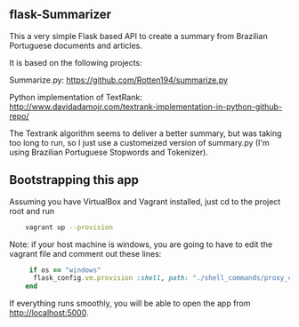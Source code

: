 flask-Summarizer
---------------------------------------------------

This a very simple Flask based API to create a summary from Brazilian Portuguese documents and articles.

It is based on the following projects:

Summarize.py:
https://github.com/Rotten194/summarize.py

Python implementation of TextRank:
http://www.davidadamojr.com/textrank-implementation-in-python-github-repo/

The Textrank algorithm seems to deliver a better summary, but was taking too
long to run, so I just use a customeized version of summary.py (I'm using Brazilian Portuguese
Stopwords and Tokenizer).


## Bootstrapping this app

Assuming you have VirtualBox and Vagrant installed, just cd to the project root and run

```sh
    vagrant up --provision
```

Note: if your host machine is windows, you are going to have to edit the vagrant
 file and comment out these lines:

```ruby
     if os == "windows"
      flask_config.vm.provision :shell, path: "./shell_commands/proxy_config.sh"
    end
```

If everything runs smoothly, you will be able to open the app from [http://localhost:5000](http://localhost:5000).




